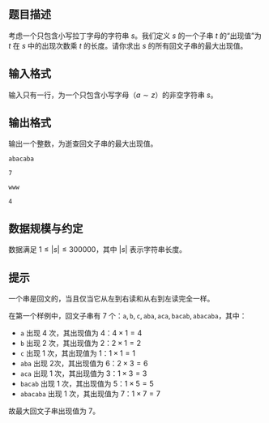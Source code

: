 ## 题目描述

考虑一个只包含小写拉丁字母的字符串 $s$。我们定义 $s$ 的一个子串 $t$ 的“出现值”为 $t$ 在 $s$ 中的出现次数乘 $t$ 的长度。请你求出 $s$ 的所有回文子串的最大出现值。

## 输入格式

输入只有一行，为一个只包含小写字母（$a\sim z$）的非空字符串 $s$。

## 输出格式

输出一个整数，为逝查回文子串的最大出现值。

```input1
abacaba
```

```output1
7
```

```input2
www
```

```output2
4
```

## 数据规模与约定

数据满足 $1\le |s|\le 300000$，其中 $|s|$ 表示字符串长度。

## 提示

一个串是回文的，当且仅当它从左到右读和从右到左读完全一样。

在第一个样例中，回文子串有 $7$ 个：$\texttt{a},\texttt{b},\texttt{c},\texttt{aba},\texttt{aca},\texttt{bacab},\texttt{abacaba}$，其中：

- $\texttt{a}$ 出现 $4$ 次，其出现值为 $4$：$4\times 1=4$
- $\texttt{b}$ 出现 $2$ 次，其出现值为 $2$：$2\times 1=2$
- $\texttt{c}$ 出现 $1$ 次，其出现值为 $1$：$1\times 1=1$
- $\texttt{aba}$ 出现 $2$次，其出现值为 $6$：$2\times 3=6$
- $\texttt{aca}$ 出现 $1$ 次，其出现值为 $3$：$1\times 3=3$
- $\texttt{bacab}$ 出现 $1$ 次，其出现值为 $5$：$1\times 5=5$
- $\texttt{abacaba}$ 出现 $1$ 次，其出现值为 $7$：$1\times7=7$

故最大回文子串出现值为 $7$。

